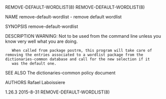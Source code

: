 REMOVE-DEFAULT-WORDLIST(8)                                                                                                                                                     REMOVE-DEFAULT-WORDLIST(8)

NAME
       remove-default-wordlist - remove default wordlist

SYNOPSIS
        remove-default-wordlist <package>

DESCRIPTION
       WARNING: Not to be used from the command line unless you know very well what you are doing.

       When called from package postrm, this program will take care of removing the entries associated to a wordlist package from the dictionaries-common database and call for the new selection if it
       was the default one.

SEE ALSO
       The dictionaries-common policy document

AUTHORS
       Rafael Laboissiere

1.26.3                                                                                          2015-8-31                                                                      REMOVE-DEFAULT-WORDLIST(8)
